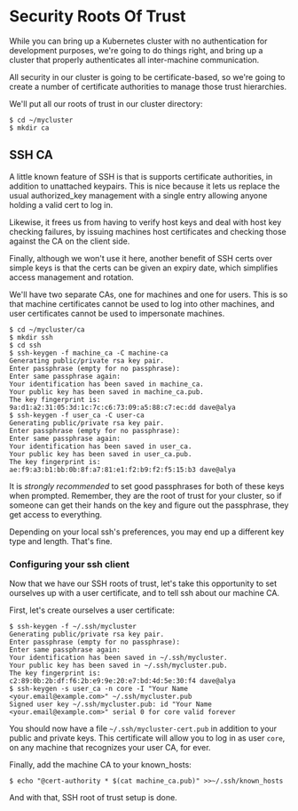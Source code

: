 # Security Roots Of Trust

While you can bring up a Kubernetes cluster with no authentication for
development purposes, we're going to do things right, and bring up a
cluster that properly authenticates all inter-machine communication.

All security in our cluster is going to be certificate-based, so we're
going to create a number of certificate authorities to manage those
trust hierarchies.

We'll put all our roots of trust in our cluster directory:

```console
$ cd ~/mycluster
$ mkdir ca
```

## SSH CA

A little known feature of SSH is that is supports certificate
authorities, in addition to unattached keypairs. This is nice because
it lets us replace the usual authorized_key management with a single
entry allowing anyone holding a valid cert to log in.

Likewise, it frees us from having to verify host keys and deal with
host key checking failures, by issuing machines host certificates and
checking those against the CA on the client side.

Finally, although we won't use it here, another benefit of SSH certs over simple keys is that the certs can be given an expiry date, which simplifies access management and rotation.

We'll have two separate CAs, one for machines and one for users. This
is so that machine certificates cannot be used to log into other
machines, and user certificates cannot be used to impersonate
machines.

```console
$ cd ~/mycluster/ca
$ mkdir ssh
$ cd ssh
$ ssh-keygen -f machine_ca -C machine-ca
Generating public/private rsa key pair.
Enter passphrase (empty for no passphrase): 
Enter same passphrase again: 
Your identification has been saved in machine_ca.
Your public key has been saved in machine_ca.pub.
The key fingerprint is:
9a:d1:a2:31:05:3d:1c:7c:c6:73:09:a5:88:c7:ec:dd dave@alya
$ ssh-keygen -f user_ca -C user-ca
Generating public/private rsa key pair.
Enter passphrase (empty for no passphrase): 
Enter same passphrase again: 
Your identification has been saved in user_ca.
Your public key has been saved in user_ca.pub.
The key fingerprint is:
ae:f9:a3:b1:bb:0b:8f:a7:81:e1:f2:b9:f2:f5:15:b3 dave@alya
```

It is _strongly recommended_ to set good passphrases for both of these
keys when prompted. Remember, they are the root of trust for your
cluster, so if someone can get their hands on the key and figure out
the passphrase, they get access to everything.

Depending on your local ssh's preferences, you may end up a different
key type and length. That's fine.

### Configuring your ssh client

Now that we have our SSH roots of trust, let's take this opportunity
to set ourselves up with a user certificate, and to tell ssh about our
machine CA.

First, let's create ourselves a user certificate:

```console
$ ssh-keygen -f ~/.ssh/mycluster
Generating public/private rsa key pair.
Enter passphrase (empty for no passphrase): 
Enter same passphrase again: 
Your identification has been saved in ~/.ssh/mycluster.
Your public key has been saved in ~/.ssh/mycluster.pub.
The key fingerprint is:
c2:89:0b:2b:df:f6:2b:e9:9e:20:e7:bd:4d:5e:30:f4 dave@alya
$ ssh-keygen -s user_ca -n core -I "Your Name <your.email@example.com>" ~/.ssh/mycluster.pub
Signed user key ~/.ssh/mycluster.pub: id "Your Name <your.email@example.com>" serial 0 for core valid forever
```

You should now have a file `~/.ssh/mycluster-cert.pub` in addition to
your public and private keys. This certificate will allow you to log
in as user `core`, on any machine that recognizes your user CA, for
ever.

Finally, add the machine CA to your known_hosts:

```console
$ echo "@cert-authority * $(cat machine_ca.pub)" >>~/.ssh/known_hosts
```

And with that, SSH root of trust setup is done.
